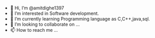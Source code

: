 - 👋 Hi, I’m @amitdighe1397
- 👀 I’m interested in Software development.
- 🌱 I’m currently learning Programming language as C,C++,java,sql.
- 💞️ I’m looking to collaborate on ...
- 📫 How to reach me ...

<!---
amitdighe1397/amitdighe1397 is a ✨ special ✨ repository because its `README.md` (this file) appears on your GitHub profile.
You can click the Preview link to take a look at your changes.
--->
